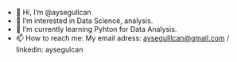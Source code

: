 - 👋 Hi, I’m @aysegullcan
- 👀 I’m interested in Data Science, analysis.
- 🌱 I’m currently learning Pyhton for Data Analysis.
- 📫 How to reach me: My email adress: aysegulllcan@gmail.com / linkedin: aysegulcan

<!---
aysegullcan/aysegullcan is a ✨ special ✨ repository because its `README.md` (this file) appears on your GitHub profile.
You can click the Preview link to take a look at your changes.
--->
